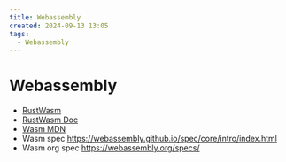 ```yaml
---
title: Webassembly
created: 2024-09-13 13:05
tags:
  - Webassembly
---
```


<!-- markdownlint-disable MD025 -->

# Webassembly

- [RustWasm](https://rustwasm.github.io/)
- [RustWasm Doc](https://rustwasm.github.io/book/introduction.html)
- [Wasm MDN](https://developer.mozilla.org/zh-CN/docs/WebAssembly/Rust_to_Wasm)
- Wasm spec <https://webassembly.github.io/spec/core/intro/index.html>
- Wasm org spec <https://webassembly.org/specs/>
